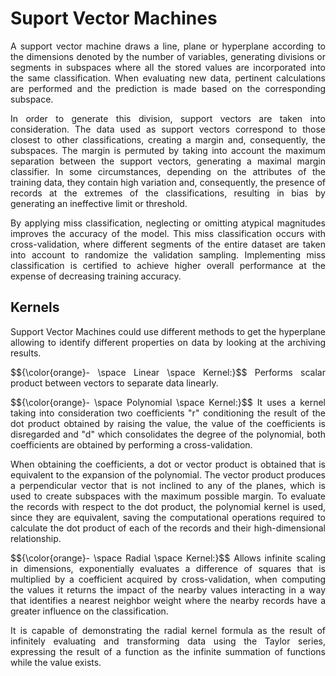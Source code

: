 # Suport Vector Machines

<p align="justify">
A support vector machine draws a line, plane or hyperplane according to the dimensions denoted by the number of variables, generating divisions or segments in subspaces where all the stored values ​​are incorporated into the same classification. When evaluating new data, pertinent calculations are performed and the prediction is made based on the corresponding subspace.
</p>

<p align="justify">
In order to generate this division, support vectors are taken into consideration. The data used as support vectors correspond to those closest to other classifications, creating a margin and, consequently, the subspaces. The margin is permuted by taking into account the maximum separation between the support vectors, generating a maximal margin classifier. In some circumstances, depending on the attributes of the training data, they contain high variation and, consequently, the presence of records at the extremes of the classifications, resulting in bias by generating an ineffective limit or threshold.
</p>

<p align="justify">
By applying miss classification, neglecting or omitting atypical magnitudes improves the accuracy of the model. This miss classification occurs with cross-validation, where different segments of the entire dataset are taken into account to randomize the validation sampling. Implementing miss classification is certified to achieve higher overall performance at the expense of decreasing training accuracy.
</p>

## Kernels

<p align="justify">
Support Vector Machines could use different methods to get the hyperplane allowing to identify different properties on data by looking at the archiving results.
</p>

<p align="justify">
$${\color{orange}- \space Linear \space Kernel:}$$ Performs scalar product between vectors to separate data linearly.
</p>

<p align="justify">
$${\color{orange}- \space Polynomial \space Kernel:}$$ It uses a kernel taking into consideration two coefficients "r" conditioning the result of the dot product obtained by raising the value, the value of the coefficients is disregarded and "d" which consolidates the degree of the polynomial, both coefficients are obtained by performing a cross-validation.
</p>

<p align="justify">
When obtaining the coefficients, a dot or vector product is obtained that is equivalent to the expansion of the polynomial. The vector product produces a perpendicular vector that is not inclined to any of the planes, which is used to create subspaces with the maximum possible margin. To evaluate the records with respect to the dot product, the polynomial kernel is used, since they are equivalent, saving the computational operations required to calculate the dot product of each of the records and their high-dimensional relationship.
</p>

<p align="justify">
$${\color{orange}- \space Radial \space Kernel:}$$ Allows infinite scaling in dimensions, exponentially evaluates a difference of squares that is multiplied by a coefficient acquired by cross-validation, when computing the values ​​it returns the impact of the nearby values ​​interacting in a way that identifies a nearest neighbor weight where the nearby records have a greater influence on the classification.
</p>

<p align="justify">
It is capable of demonstrating the radial kernel formula as the result of infinitely evaluating and transforming data using the Taylor series, expressing the result of a function as the infinite summation of functions while the value exists.
</p>
